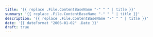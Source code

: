 ```yaml
---
title: '{{ replace .File.ContentBaseName "-" " " | title }}'
summary: '{{ replace .File.ContentBaseName "-" " " | title }}'
description: '{{ replace .File.ContentBaseName "-" " " | title }}'
date: '{{ dateFormat "2006-01-02" .Date }}'
draft: true
---
```

